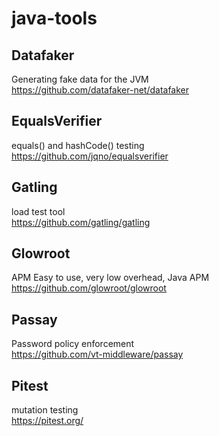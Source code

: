 # java-tools
## Datafaker
Generating fake data for the JVM  
https://github.com/datafaker-net/datafaker
## EqualsVerifier
equals() and hashCode() testing  
https://github.com/jqno/equalsverifier
## Gatling
load test tool  
https://github.com/gatling/gatling
## Glowroot
APM
Easy to use, very low overhead, Java APM  
https://github.com/glowroot/glowroot
## Passay
Password policy enforcement  
https://github.com/vt-middleware/passay
## Pitest
mutation testing  
https://pitest.org/
